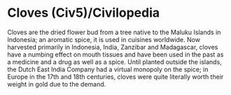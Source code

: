 # Cloves (Civ5)/Civilopedia

Cloves are the dried flower bud from a tree native to the Maluku Islands in Indonesia; an aromatic spice, it is used in cuisines worldwide. Now harvested primarily in Indonesia, India, Zanzibar and Madagascar, cloves have a numbing effect on mouth tissues and have been used in the past as a medicine and a drug as well as a spice. Until planted outside the islands, the Dutch East India Company had a virtual monopoly on the spice; in Europe in the 17th and 18th centuries, cloves were quite literally worth their weight in gold due to the demand.